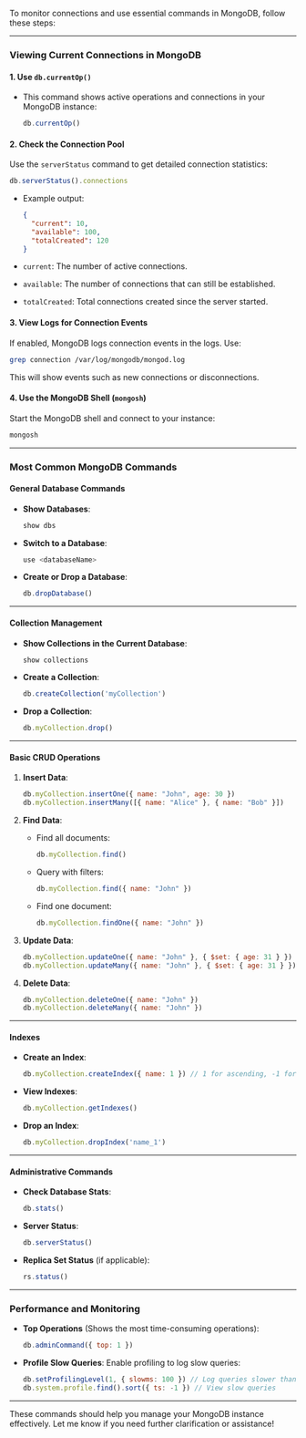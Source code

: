 To monitor connections and use essential commands in MongoDB, follow these steps:

---

### **Viewing Current Connections in MongoDB**

#### 1. **Use `db.currentOp()`**

- This command shows active operations and connections in your MongoDB instance:
    
    ```javascript
    db.currentOp()
    ```
    

#### 2. **Check the Connection Pool**

Use the `serverStatus` command to get detailed connection statistics:

```javascript
db.serverStatus().connections
```

- Example output:
    
    ```json
    {
      "current": 10,
      "available": 100,
      "totalCreated": 120
    }
    ```
    
- `current`: The number of active connections.
- `available`: The number of connections that can still be established.
- `totalCreated`: Total connections created since the server started.

#### 3. **View Logs for Connection Events**

If enabled, MongoDB logs connection events in the logs. Use:

```bash
grep connection /var/log/mongodb/mongod.log
```

This will show events such as new connections or disconnections.

#### 4. **Use the MongoDB Shell (`mongosh`)**

Start the MongoDB shell and connect to your instance:

```bash
mongosh
```

---

### **Most Common MongoDB Commands**

#### **General Database Commands**

- **Show Databases**:
    
    ```javascript
    show dbs
    ```
    
- **Switch to a Database**:
    
    ```javascript
    use <databaseName>
    ```
    
- **Create or Drop a Database**:
    
    ```javascript
    db.dropDatabase()
    ```
    

---

#### **Collection Management**

- **Show Collections in the Current Database**:
    
    ```javascript
    show collections
    ```
    
- **Create a Collection**:
    
    ```javascript
    db.createCollection('myCollection')
    ```
    
- **Drop a Collection**:
    
    ```javascript
    db.myCollection.drop()
    ```
    

---

#### **Basic CRUD Operations**

1. **Insert Data**:
    
    ```javascript
    db.myCollection.insertOne({ name: "John", age: 30 })
    db.myCollection.insertMany([{ name: "Alice" }, { name: "Bob" }])
    ```
    
2. **Find Data**:
    
    - Find all documents:
        
        ```javascript
        db.myCollection.find()
        ```
        
    - Query with filters:
        
        ```javascript
        db.myCollection.find({ name: "John" })
        ```
        
    - Find one document:
        
        ```javascript
        db.myCollection.findOne({ name: "John" })
        ```
        
3. **Update Data**:
    
    ```javascript
    db.myCollection.updateOne({ name: "John" }, { $set: { age: 31 } })
    db.myCollection.updateMany({ name: "John" }, { $set: { age: 31 } })
    ```
    
4. **Delete Data**:
    
    ```javascript
    db.myCollection.deleteOne({ name: "John" })
    db.myCollection.deleteMany({ name: "John" })
    ```
    

---

#### **Indexes**

- **Create an Index**:
    
    ```javascript
    db.myCollection.createIndex({ name: 1 }) // 1 for ascending, -1 for descending
    ```
    
- **View Indexes**:
    
    ```javascript
    db.myCollection.getIndexes()
    ```
    
- **Drop an Index**:
    
    ```javascript
    db.myCollection.dropIndex('name_1')
    ```
    

---

#### **Administrative Commands**

- **Check Database Stats**:
    
    ```javascript
    db.stats()
    ```
    
- **Server Status**:
    
    ```javascript
    db.serverStatus()
    ```
    
- **Replica Set Status** (if applicable):
    
    ```javascript
    rs.status()
    ```
    

---

### **Performance and Monitoring**

- **Top Operations** (Shows the most time-consuming operations):
    
    ```javascript
    db.adminCommand({ top: 1 })
    ```
    
- **Profile Slow Queries**: Enable profiling to log slow queries:
    
    ```javascript
    db.setProfilingLevel(1, { slowms: 100 }) // Log queries slower than 100ms
    db.system.profile.find().sort({ ts: -1 }) // View slow queries
    ```
    

---

These commands should help you manage your MongoDB instance effectively. Let me know if you need further clarification or assistance!